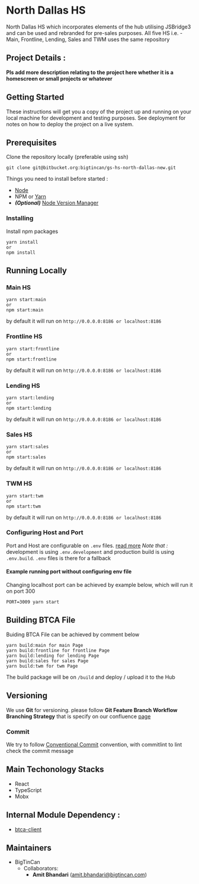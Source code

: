 # North Dallas HS

North Dallas HS which incorporates elements of the hub utilising JSBridge3 and can be used and rebranded for pre-sales purposes.
All five HS i.e. - Main, Frontline, Lending, Sales and TWM uses the same repository

## Project Details :

**Pls add more description relating to the project here whether it is a homescreen or small projects or whatever**

## Getting Started

These instructions will get you a copy of the project up and running on your local machine for development and testing purposes.
See deployment for notes on how to deploy the project on a live system.

## Prerequisites

Clone the repository locally (preferable using ssh)

`git clone git@bitbucket.org:bigtincan/gs-hs-north-dallas-new.git`

Things you need to install before started :

- [Node](https://nodejs.org/en/download/)
- NPM or [Yarn](https://yarnpkg.com/lang/en/docs/install/)
- **_(Optional)_** [Node Version Manager](https://github.com/nvm-sh/nvm)

### Installing

Install npm packages

```
yarn install
or
npm install
```

## Running Locally

### Main HS

```
yarn start:main
or
npm start:main
```

by default it will run on `http://0.0.0.0:8186 or localhost:8186`

### Frontline HS

```
yarn start:frontline
or
npm start:frontline
```

by default it will run on `http://0.0.0.0:8186 or localhost:8186`

### Lending HS

```
yarn start:lending
or
npm start:lending
```

by default it will run on `http://0.0.0.0:8186 or localhost:8186`

### Sales HS

```
yarn start:sales
or
npm start:sales
```

by default it will run on `http://0.0.0.0:8186 or localhost:8186`

### TWM HS

```
yarn start:twm
or
npm start:twm
```

by default it will run on `http://0.0.0.0:8186 or localhost:8186`

### Configuring Host and Port

Port and Host are configurable on `.env` files. [read more](https://www.npmjs.com/package/dotenv#usage)
_Note that :_ development is using `.env.development` and production build is using `.env.build`. `.env` files is there for a fallback

#### Example running port without configuring env file

Changing localhost port can be achieved by example below, which will run it on port 300

```
PORT=3009 yarn start
```

## Building BTCA File

Buiding BTCA File can be achieved by comment below

```
yarn build:main for main Page
yarn build:frontline for frontline Page
yarn build:lending for lending Page
yarn build:sales for sales Page
yarn build:twm for twm Page

```

The build package will be on `/build` and deploy / upload it to the Hub

## Versioning

We use **Git** for versioning. please follow **Git Feature Branch Workflow Branching Strategy** that is specify on our confluence [page](https://bigtincan.atlassian.net/wiki/spaces/GS/pages/745832520/Branching+Strategy)

### Commit

We try to follow [Conventional Commit](https://www.conventionalcommits.org/en/v1.0.0/) convention, with commitlint to lint check the commit message

## Main Techonology Stacks

- React
- TypeScript
- Mobx

## Internal Module Dependency :

- [btca-client](https://www.npmjs.com/package/btca-client)

## Maintainers

- BigTinCan
  - Collaborators:
    - **Amit Bhandari** (amit.bhandari@bigtincan.com)
